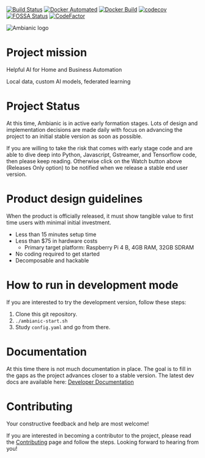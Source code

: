 [![Build Status](https://travis-ci.org/ambianic/ambianic-core.svg?branch=master)](https://travis-ci.org/ambianic/ambianic-core) [![Docker Automated](https://img.shields.io/docker/cloud/automated/ambianic/ambianic.svg)](https://hub.docker.com/r/ambianic/ambianic/builds) [![Docker Build](https://img.shields.io/docker/cloud/build/ambianic/ambianic.svg)](https://hub.docker.com/r/ambianic/ambianic/builds) [![codecov](https://codecov.io/gh/ambianic/ambianic-core/branch/master/graph/badge.svg)](https://codecov.io/gh/ambianic/ambianic-core)
[![FOSSA Status](https://app.fossa.io/api/projects/git%2Bgithub.com%2Fambianic%2Fambianic-core.svg?type=shield)](https://app.fossa.io/projects/git%2Bgithub.com%2Fambianic%2Fambianic-core?ref=badge_shield) [![CodeFactor](https://www.codefactor.io/repository/github/ambianic/ambianic-core/badge)](https://www.codefactor.io/repository/github/ambianic/ambianic-core)

![Ambianic logo][logo]

# Project mission
Helpful AI for Home and Business Automation

Local data, custom AI models, federated learning

# Project Status
At this time, Ambianic is in active early formation stages. Lots of design and implementation decisions are made daily with focus on advancing the project to an initial stable version as soon as possible.

If you are willing to take the risk that comes with early stage code and are able to dive deep into Python, Javascript, Gstreamer, and Tensorflow code, then please keep reading. Otherwise click on the Watch button above (Releases Only option) to be notified when we release a stable end user version.

# Product design guidelines

When the product is officially released, it must show tangible value to first time users with minimal initial investment.
- Less than 15 minutes setup time
- Less than $75 in hardware costs
  + Primary target platform: Raspberry Pi 4 B, 4GB RAM, 32GB SDRAM
- No coding required to get started
- Decomposable and hackable

# How to run in development mode
If you are interested to try the development version, follow these steps:
1. Clone this git repository.
2. `./ambianic-start.sh`
3. Study `config.yaml` and go from there.

# Documentation

At this time there is not much documentation in place. The goal is to fill in the gaps as the project advances closer to a stable version. The latest dev docs are available here:
[Developer Documentation](https://ambianic.github.io/ambianic-core/ambianic-python-api/)

# Contributing
Your constructive feedback and help are most welcome!

If you are interested in becoming a contributor to the project, please read the [Contributing](CONTRIBUTING.md) page and follow the steps. Looking forward to hearing from you!

[logo]: https://avatars2.githubusercontent.com/u/52052162?s=200&v=4
